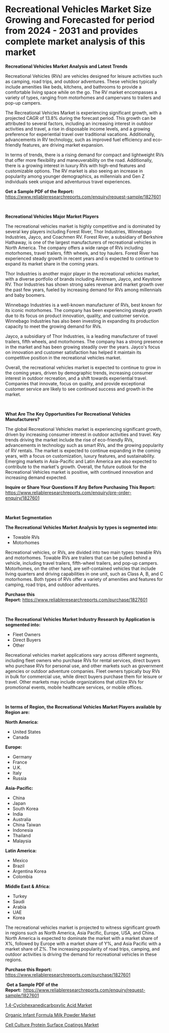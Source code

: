 <p><h1>Recreational Vehicles Market Size Growing and Forecasted for period from 2024 - 2031 and provides complete market analysis of this market</h1></p><p><strong>Recreational Vehicles Market Analysis and Latest Trends</strong></p>
<p><p>Recreational Vehicles (RVs) are vehicles designed for leisure activities such as camping, road trips, and outdoor adventures. These vehicles typically include amenities like beds, kitchens, and bathrooms to provide a comfortable living space while on the go. The RV market encompasses a variety of types, ranging from motorhomes and campervans to trailers and pop-up campers.</p><p>The Recreational Vehicles Market is experiencing significant growth, with a projected CAGR of 13.8% during the forecast period. This growth can be attributed to several factors, including an increasing interest in outdoor activities and travel, a rise in disposable income levels, and a growing preference for experiential travel over traditional vacations. Additionally, advancements in RV technology, such as improved fuel efficiency and eco-friendly features, are driving market expansion.</p><p>In terms of trends, there is a rising demand for compact and lightweight RVs that offer more flexibility and maneuverability on the road. Additionally, there is a growing interest in luxury RVs with high-end features and customizable options. The RV market is also seeing an increase in popularity among younger demographics, as millennials and Gen Z individuals seek unique and adventurous travel experiences.</p></p>
<p><strong>Get a Sample PDF of the Report:&nbsp;</strong> <a href="https://www.reliableresearchreports.com/enquiry/request-sample/1827601">https://www.reliableresearchreports.com/enquiry/request-sample/1827601</a></p>
<p>&nbsp;</p>
<p><strong>Recreational Vehicles Major Market Players</strong></p>
<p><p>The recreational vehicles market is highly competitive and is dominated by several key players including Forest River, Thor Industries, Winnebago Industries, Jayco, and Coachmen RV. Forest River, a subsidiary of Berkshire Hathaway, is one of the largest manufacturers of recreational vehicles in North America. The company offers a wide range of RVs including motorhomes, travel trailers, fifth wheels, and toy haulers. Forest River has experienced steady growth in recent years and is expected to continue to expand its market share in the coming years.</p><p>Thor Industries is another major player in the recreational vehicles market, with a diverse portfolio of brands including Airstream, Jayco, and Keystone RV. Thor Industries has shown strong sales revenue and market growth over the past few years, fueled by increasing demand for RVs among millennials and baby boomers.</p><p>Winnebago Industries is a well-known manufacturer of RVs, best known for its iconic motorhomes. The company has been experiencing steady growth due to its focus on product innovation, quality, and customer service. Winnebago Industries has also been investing in expanding its production capacity to meet the growing demand for RVs.</p><p>Jayco, a subsidiary of Thor Industries, is a leading manufacturer of travel trailers, fifth wheels, and motorhomes. The company has a strong presence in the market and has been growing steadily over the years. Jayco's focus on innovation and customer satisfaction has helped it maintain its competitive position in the recreational vehicles market.</p><p>Overall, the recreational vehicles market is expected to continue to grow in the coming years, driven by demographic trends, increasing consumer interest in outdoor recreation, and a shift towards experiential travel. Companies that innovate, focus on quality, and provide exceptional customer service are likely to see continued success and growth in the market.</p></p>
<p>&nbsp;</p>
<p><strong>What Are The Key Opportunities For Recreational Vehicles Manufacturers?</strong></p>
<p><p>The global Recreational Vehicles market is experiencing significant growth, driven by increasing consumer interest in outdoor activities and travel. Key trends driving the market include the rise of eco-friendly RVs, advancements in technology such as smart RVs, and the growing popularity of RV rentals. The market is expected to continue expanding in the coming years, with a focus on customization, luxury features, and sustainability. Emerging markets in Asia-Pacific and Latin America are also expected to contribute to the market's growth. Overall, the future outlook for the Recreational Vehicles market is positive, with continued innovation and increasing demand expected.</p></p>
<p><strong>Inquire or Share Your Questions If Any Before Purchasing This Report:</strong> <a href="https://www.reliableresearchreports.com/enquiry/pre-order-enquiry/1827601">https://www.reliableresearchreports.com/enquiry/pre-order-enquiry/1827601</a></p>
<p>&nbsp;</p>
<p><strong>Market Segmentation</strong></p>
<p><strong>The Recreational Vehicles Market Analysis by types is segmented into:</strong></p>
<p><ul><li>Towable RVs</li><li>Motorhomes</li></ul></p>
<p><p>Recreational vehicles, or RVs, are divided into two main types: towable RVs and motorhomes. Towable RVs are trailers that can be pulled behind a vehicle, including travel trailers, fifth-wheel trailers, and pop-up campers. Motorhomes, on the other hand, are self-contained vehicles that include living quarters and driving capabilities in one unit, such as Class A, B, and C motorhomes. Both types of RVs offer a variety of amenities and features for camping, road trips, and outdoor adventures.</p></p>
<p><strong>Purchase this Report:&nbsp;</strong><a href="https://www.reliableresearchreports.com/purchase/1827601">https://www.reliableresearchreports.com/purchase/1827601</a></p>
<p>&nbsp;</p>
<p><strong>The Recreational Vehicles Market Industry Research by Application is segmented into:</strong></p>
<p><ul><li>Fleet Owners</li><li>Direct Buyers</li><li>Other</li></ul></p>
<p><p>Recreational vehicles market applications vary across different segments, including fleet owners who purchase RVs for rental services, direct buyers who purchase RVs for personal use, and other markets such as government agencies or outdoor adventure companies. Fleet owners typically buy RVs in bulk for commercial use, while direct buyers purchase them for leisure or travel. Other markets may include organizations that utilize RVs for promotional events, mobile healthcare services, or mobile offices.</p></p>
<p>&nbsp;</p>
<p><strong>In terms of Region, the Recreational Vehicles Market Players available by Region are:</strong></p>
<p>
    <p> <strong> North America: </strong>
        <ul>
            <li>United States</li>
            <li>Canada</li>
        </ul>
        </p> 
    <p> <strong> Europe: </strong>
        <ul>
            <li>Germany</li>
            <li>France</li>
            <li>U.K.</li>
            <li>Italy</li>
            <li>Russia</li>
        </ul>
        </p> 
    <p> <strong> Asia-Pacific: </strong>
        <ul>
            <li>China</li>
            <li>Japan</li>
            <li>South Korea</li>
            <li>India</li>
            <li>Australia</li>
            <li>China Taiwan</li>
            <li>Indonesia</li>
            <li>Thailand</li>
            <li>Malaysia</li>
        </ul>
        </p> 
    <p> <strong> Latin America: </strong>
        <ul>
            <li>Mexico</li>
            <li>Brazil</li>
            <li>Argentina Korea</li>
            <li>Colombia</li>
        </ul>
        </p> 
    <p> <strong> Middle East & Africa: </strong>
        <ul>
            <li>Turkey</li>
            <li>Saudi</li>
            <li>Arabia</li>
            <li>UAE</li>
            <li>Korea</li>
        </ul>
    </p>
    </p>
<p><p>The recreational vehicles market is projected to witness significant growth in regions such as North America, Asia Pacific, Europe, USA, and China. North America is expected to dominate the market with a market share of X%, followed by Europe with a market share of Y%, and Asia Pacific with a market share of Z%. The increasing popularity of road trips, camping, and outdoor activities is driving the demand for recreational vehicles in these regions.</p></p>
<p><strong>Purchase this Report: </strong><a href="https://www.reliableresearchreports.com/purchase/1827601">https://www.reliableresearchreports.com/purchase/1827601</a></p>
<p>&nbsp;<strong>Get a Sample PDF of the Report:&nbsp;&nbsp;</strong><a href="https://www.reliableresearchreports.com/enquiry/request-sample/1827601">https://www.reliableresearchreports.com/enquiry/request-sample/1827601</a></p>
<p><strong></strong></p>
<p><p><a href="https://view.publitas.com/reportprime-1/14-cyclohexanedicarboxylic-acid-market-research-report-provides-critical-insights-that-can-help-shape-business-development-and-investment-strategies/">1,4-Cyclohexanedicarboxylic Acid Market</a></p><p><a href="https://view.publitas.com/reportprime-1/organic-infant-formula-milk-powder-market-research-report-provides-thorough-industry-overview-which-offers-an-in-depth-analysis-of-product-trends-and-new-market-divisions/">Organic Infant Formula Milk Powder Market</a></p><p><a href="https://view.publitas.com/reportprime-1/cell-culture-protein-surface-coatings-market-size-and-growth-market-segmentation-regional-and-country-breakdowns-and-market-trends-for-period-from-2023-2030/">Cell Culture Protein Surface Coatings Market</a></p></p>